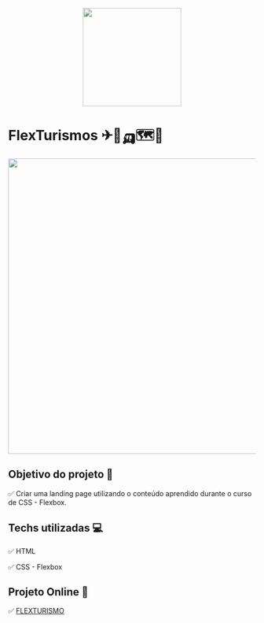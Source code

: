  <p align="center">
  <img src = "https://hermes.digitalinnovation.one/tracks/e9395483-aee9-4f2f-a361-b9a133034a2e.png" width = "200">
</p>

# FlexTurismos ✈🚁🛺🗺🌄
<p align="center">
<img src = "https://user-images.githubusercontent.com/70491871/140563873-b607a106-3407-493a-9128-800d6e220994.png" width = "600">
</p>

## Objetivo do projeto 📝
✅ Criar uma landing page utilizando o conteúdo aprendido durante o curso de CSS - Flexbox.

## Techs utilizadas 💻
✅ HTML

✅ CSS - Flexbox

## Projeto Online 🔗
✅ <a href="https://diego-girao.github.io/flexturismos-bootcampdio-impulso/" target="_blank">FLEXTURISMO</a>
